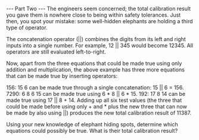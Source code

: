 --- Part Two ---
The engineers seem concerned; the total calibration result you gave them is nowhere close to being within safety
tolerances. Just then, you spot your mistake: some well-hidden elephants are holding a third type of operator.

The concatenation operator (||) combines the digits from its left and right inputs into a single number. For example,
12 || 345 would become 12345. All operators are still evaluated left-to-right.

Now, apart from the three equations that could be made true using only addition and multiplication, the above example
has three more equations that can be made true by inserting operators:

156: 15 6 can be made true through a single concatenation: 15 || 6 = 156.
7290: 6 8 6 15 can be made true using 6 * 8 || 6 * 15.
192: 17 8 14 can be made true using 17 || 8 + 14.
Adding up all six test values (the three that could be made before using only + and * plus the new three that can now
be made by also using ||) produces the new total calibration result of 11387.

Using your new knowledge of elephant hiding spots, determine which equations could possibly be true. What is their total calibration result?
